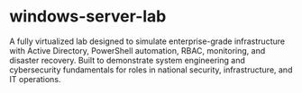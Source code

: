 # windows-server-lab
A fully virtualized lab designed to simulate enterprise-grade infrastructure with Active Directory, PowerShell automation, RBAC, monitoring, and disaster recovery. Built to demonstrate system engineering and cybersecurity fundamentals for roles in national security, infrastructure, and IT operations.
